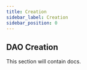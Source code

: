 ```yaml
---
title: Creation
sidebar_label: Creation
sidebar_position: 0
---
```


## DAO Creation

This section will contain docs.
